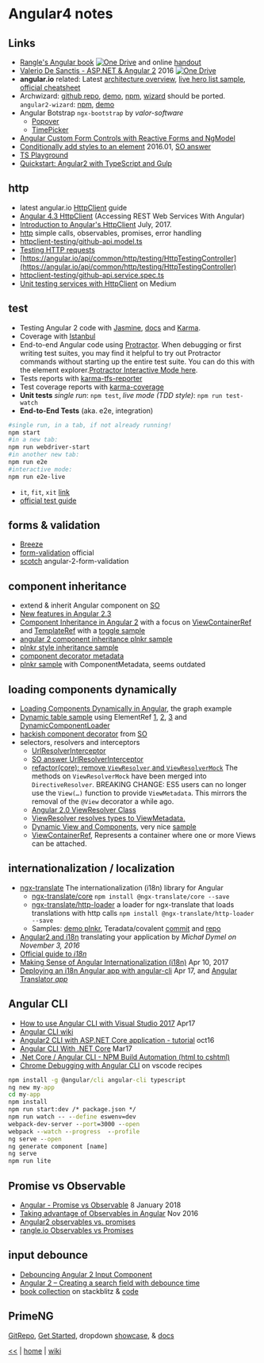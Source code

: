 # Angular4 notes

## Links

- [Rangle's Angular book](https://1drv.ms/b/s!AnIyfO51kH7NlVvjZo4Mwh9jlDvW) [![One Drive](https://img.shields.io/badge/One-Drive-blue.svg)](https://1drv.ms/b/s!AnIyfO51kH7NlVvjZo4Mwh9jlDvW) and online [handout](https://angular-2-training-book.rangle.io/)
- [Valerio De Sanctis - ASP.NET & Angular 2](https://1drv.ms/b/s!AnIyfO51kH7NlUSD7yLGPHr79BD7) 2016 [![One Drive](https://img.shields.io/badge/One-Drive-blue.svg)](https://1drv.ms/b/s!AnIyfO51kH7NlUSD7yLGPHr79BD7)
- **angular.io** related: Latest [architecture overview](https://angular.io/guide/architecture#architecture-overview), [live hero list sample](https://angular.io/generated/live-examples/toh-pt6/eplnkr.html), [official cheatsheet](https://angular.io/guide/cheatsheet)
- Archwizard: [github repo](https://github.com/madoar/ng2-archwizard-demo), [demo](https://madoar.github.io/ng2-archwizard-demo/), [npm](https://www.npmjs.com/package/ng2-archwizard), [wizard](https://github.com/angular-wizard/angular-wizard) should be ported. `angular2-wizard`: [npm](https://www.npmjs.com/package/angular2-wizard), [demo](https://maiyaporn.github.io/angular2-wizard-demo/)
- Angular Botstrap `ngx-bootstrap` by _valor-software_
  - [Popover](https://valor-software.com/ngx-bootstrap/#/popover)
  - [TimePicker](https://valor-software.com/ngx-bootstrap/#/timepicker)
- [Angular Custom Form Controls with Reactive Forms and NgModel](https://coryrylan.com/blog/angular-custom-form-controls-with-reactive-forms-and-ngmodel)
- [Conditionally add styles to an element](https://juristr.com/blog/2016/01/learning-ng2-dynamic-styles/) 2016.01, [SO answer](https://stackoverflow.com/a/45816521/2239678)
- [TS Playground](http://www.typescriptlang.org/play/index.html)
- [Quickstart: Angular2 with TypeScript and Gulp](http://blog.codeleak.pl/2016/03/quickstart-angular2-with-typescript-and.html)

## http

- latest angular.io [HttpClient](https://angular.io/guide/http) guide
- [Angular 4.3 HttpClient](https://medium.com/codingthesmartway-com-blog/angular-4-3-httpclient-accessing-rest-web-services-with-angular-2305b8fd654b) (Accessing REST Web Services With Angular)
- [Introduction to Angular's HttpClient](https://alligator.io/angular/httpclient-intro/) July, 2017.
- [http](http://www.syntaxsuccess.com/viewarticle/angular-2.0-and-http) simple calls, observables, promises, error handling
- [httpclient-testing/github-api.model.ts](https://github.com/cironunes/httpclient-testing/blob/master/src/app/shared/github-api.model.ts)
- [Testing HTTP requests](https://angular.io/guide/http#testing-http-requests)
- [https://angular.io/api/common/http/testing/HttpTestingController](https://angular.io/api/common/http/testing/HttpTestingController)
- [httpclient-testing/github-api.service.spec.ts](https://github.com/cironunes/httpclient-testing/blob/master/src/app/shared/github-api.service.spec.ts)
- [Unit testing services with HttpClient](https://medium.com/netscape/testing-with-the-angular-httpclient-api-648203820712) on Medium

## test

- Testing Angular 2 code with [Jasmine](http://jasmine.github.io/), [docs](https://jasmine.github.io/tutorials/your_first_suite) and [Karma](http://karma-runner.github.io/).
- Coverage with [Istanbul](https://github.com/gotwarlost/istanbul)
- End-to-end Angular code using [Protractor](https://angular.github.io/protractor/).
  When debugging or first writing test suites, you may find it helpful to try out Protractor commands without starting up the entire test suite. 
  You can do this with the element explorer.[Protractor Interactive Mode here](https://github.com/angular/protractor/blob/master/docs/debugging.md#testing-out-protractor-interactively).
- Tests reports with [karma-tfs-reporter](https://github.com/sgbj/karma-tfs-reporter)
- Test coverage reports with [karma-coverage](https://github.com/karma-runner/karma-coverage)
- **Unit tests** _single run_: `npm test`, _live mode (TDD style)_: `npm run test-watch`
- **End-to-End Tests** (aka. e2e, integration)

```sh
#single run, in a tab, if not already running!
npm start
#in a new tab:
npm run webdriver-start
#in another new tab:
npm run e2e
#interactive mode:
npm run e2e-live
```

- `it`, `fit`, `xit` [link](https://codecraft.tv/courses/angular/unit-testing/jasmine-and-karma/#_disabled_and_focused_tests)
- [official test guide](https://angular.io/guide/testing)

## forms & validation

- [Breeze](http://breeze.github.io/doc-js/breeze-angular.html)
- [form-validation](https://angular.io/guide/form-validation) official
- [scotch](https://scotch.io/tutorials/angular-2-form-validation) angular-2-form-validation

## component inheritance

- extend & inherit Angular component on [SO](https://stackoverflow.com/questions/36475626/how-to-extend-inherit-angular2-component)
- [New features in Angular 2.3](https://medium.com/@gerard.sans/angular-2-new-features-in-angular-2-3-f2e73f16a09e)
- [Component Inheritance in Angular 2](https://scotch.io/tutorials/component-inheritance-in-angular-2) with a focus on [ViewContainerRef](https://v2.angular.io/docs/ts/latest/api/core/index/ViewContainerRef-class.html) and [TemplateRef](https://v2.angular.io/docs/ts/latest/api/core/index/TemplateRef-class.html) with a [toggle sample](https://plnkr.co/edit/tSLIxUSTaqEfJK5NAD2D?p=preview)
- [angular 2 component inheritance plnkr sample](https://embed.plnkr.co/hMgaYPVRiXMCiKBdfqHy/)
- [plnkr style inheritance sample](http://plnkr.co/edit/bWa1JmH7NaSaJffLsl0x?p=preview)
- [component decorator metadata](https://medium.com/@amcdnl/inheritance-in-angular2-components-206a167fc259)
- [plnkr sample](https://plnkr.co/edit/TPps03QCGQCWbX6oVKXp?p=preview) with ComponentMetadata, seems outdated

## loading components dynamically

- [Loading Components Dynamically in Angular](http://www.syntaxsuccess.com/viewarticle/loading-components-dynamically-in-angular-2.0), the graph example
- [Dynamic table sample](http://plnkr.co/edit/dqfPCW3MBa9hM23EW3cS?p=preview) using ElementRef [1](https://angular.io/api/core/ElementRef), [2](https://v2.angular.io/docs/ts/latest/api/core/index/ElementRef-class.html), [3](https://angular-2-training-book.rangle.io/handout/advanced-components/elementref.html) and [DynamicComponentLoader](https://www.dartdocs.org/documentation/angular2/2.0.0-beta.9/angular2/DynamicComponentLoader-class.html)
- [hackish component decorator](https://stackoverflow.com/a/34067211) from [SO](https://stackoverflow.com/questions/36531486/dynamic-styleurls-in-angular-2)
- selectors, resolvers and interceptors
  - [UrlResolverInterceptor](https://github.com/A-Hsien/UrlResolverInterceptor)
  - [SO answer UrlResolverInterceptor](https://stackoverflow.com/a/39588422)
  - [refactor(core): remove `ViewResolver` and `ViewResolverMock`](https://github.com/angular/angular/commit/0988cc8) The methods on `ViewResolverMock` have been merged into `DirectiveResolver`. BREAKING CHANGE: ES5 users can no longer use the `View(…)` function to provide `ViewMetadata`. This mirrors the removal of the `@View` decorator a while ago.
  - [Angular 2.0 ViewResolver Class](https://stackoverflow.com/a/36467207)
  - [ViewResolver resolves types to ViewMetadata.](https://www.dartdocs.org/documentation/angular2/2.0.0-beta.9/angular2/ViewResolver-class.html)
  - [Dynamic View and Components](https://medium.com/nerdlog/angular-2-dynamic-view-and-components-330205fa6896), very nice [sample](http://plnkr.co/edit/wh4VJG?p=preview)
  - [ViewContainerRef](https://angular.io/api/core/ViewContainerRef), Represents a container where one or more Views can be attached.

## internationalization / localization

- [ngx-translate](http://www.ngx-translate.com/) The internationalization (i18n) library for Angular
  - [ngx-translate/core](https://github.com/ngx-translate/core) `npm install @ngx-translate/core --save`
  - [ngx-translate/http-loader](https://github.com/ngx-translate/http-loader/tree/4f95eb6184a3b2316691a6364e742cbe32e72189) a loader for ngx-translate that loads translations with http calls `npm install @ngx-translate/http-loader --save`
  - Samples: [demo plnkr](https://embed.plnkr.co/pYo6bFPRRxVPgRR8toDt/), Teradata/covalent [commit](https://github.com/Teradata/covalent/commit/776331bb5bc4098a4264a36e1275b3c83727e61a) and [repo](https://github.com/Teradata/covalent/search?utf8=%E2%9C%93&q=DEMO_ONE.SELECT)
- [Angular2 and i18n](https://devblog.dymel.pl/2016/11/03/angular2-and-i18n-translate-your-app/) translating your application by _Michał Dymel on November 3, 2016_
- [Official guide to *i18n*](https://angular.io/guide/i18n)
- [Making Sense of Angular Internationalization (i18n)](https://medium.com/@t_tsonev/making-sense-of-angular-internationalization-i18n-e7b26fb9c587) Apr 10, 2017
- [Deploying an i18n Angular app with angular-cli](https://medium.com/@feloy/deploying-an-i18n-angular-app-with-angular-cli-fc788f17e358) Apr 17, and [Angular Translator *app*](http://angular-translator.elol.fr/en/)

## Angular CLI

- [How to use Angular CLI with Visual Studio 2017](http://candordeveloper.com/2017/04/12/how-to-use-angular-cli-with-visual-studio-2017/) Apr17
- [Angular CLI wiki](https://github.com/angular/angular-cli/wiki)
- [Angular2 CLI with ASP.NET Core application - tutorial](https://devblog.dymel.pl/2016/10/25/angular2-cli-with-aspnet-core-application-tutorial/) oct16
- [Angular CLI With .NET Core](https://dustinewers.com/angular-cli-with-net-core/) Mar17
- [.Net Core / Angular CLI - NPM Build Automation (html to cshtml)](https://stackoverflow.com/a/43662823/2239678)
- [Chrome Debugging with Angular CLI](https://github.com/Microsoft/vscode-recipes/tree/master/Angular-CLI) on vscode recipes

```cmd
npm install -g @angular/cli angular-cli typescript
ng new my-app
cd my-app
npm install
npm run start:dev /* package.json */
npm run watch -- --define eswenv=dev
webpack-dev-server --port=3000 --open
webpack --watch --progress  --profile
ng serve --open
ng generate component [name]
ng serve
npm run lite
```

## Promise vs Observable

- [Angular - Promise vs Observable](https://fullstack-developer.academy/angular-promise-vs-observable/) 8 January 2018
- [Taking advantage of Observables in Angular](https://blog.thoughtram.io/angular/2016/01/06/taking-advantage-of-observables-in-angular2.html) Nov 2016
- [Angular2 observables vs. promises](https://stackoverflow.com/questions/39081715/angular2-observables-vs-promises)
- [rangle.io Observables vs Promises](https://angular-2-training-book.rangle.io/handout/observables/observables_vs_promises.html)

## input debounce

- [Debouncing Angular 2 Input Component](https://manuel-rauber.com/2015/12/31/debouncing-angular-2-input-component/)
- [Angular 2 – Creating a search field with debounce time](http://www.talkinghightech.com/en/angular-2-creating-search-field-debounce-time/)
- [book collection](https://stackblitz.com/github/ngrx/platform/) on stackblitz & [code](https://github.com/ngrx/platform/blob/master/example-app/app/books/effects/book.ts)

## PrimeNG

[GitRepo](https://github.com/primefaces/primeng-quickstart-webpack), [Get Started](https://www.primefaces.org/primeng/#/setup), dropdown [showcase](https://www.primefaces.org/showcase/ui/ajax/dropdown.xhtml), & [docs](https://www.primefaces.org/primeng/#/dropdown)

[<<](../JS.md) | [home](../README.md) | [wiki](https://github.com/illegitimis/Tutorial/wiki)